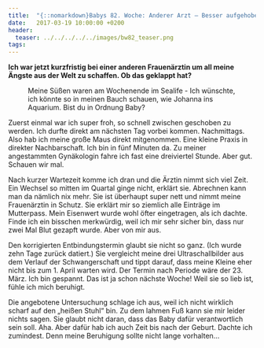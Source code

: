 ```yaml
---
title:  "{::nomarkdown}Babys 82. Woche: Anderer Arzt – Besser aufgehoben?{:/}"
date:   2017-03-19 10:00:00 +0200
header:
  teaser: ../../../../../images/bw82_teaser.png
tags:
---
```

**Ich war jetzt kurzfristig bei einer anderen Frauenärztin um all meine Ängste aus der Welt zu schaffen. Ob das geklappt hat?**

<figure>
  <img src="../../../../../images/bw82.jpg" alt="">
  <figcaption>Meine Süßen waren am Wochenende im Sealife - Ich wünschte, ich könnte so in meinen Bauch schauen, wie Johanna ins Aquarium. Bist du in Ordnung Baby?</figcaption>
</figure>

Zuerst einmal war ich super froh, so schnell zwischen geschoben zu werden. Ich durfte direkt am nächsten Tag vorbei kommen. Nachmittags. Also hab ich meine große Maus direkt mitgenommen. Eine kleine Praxis in direkter Nachbarschaft. Ich bin in fünf Minuten da. Zu meiner angestammten Gynäkologin fahre ich fast eine dreiviertel Stunde. Aber gut. Schauen wir mal.

Nach kurzer Wartezeit komme ich dran und die Ärztin nimmt sich viel Zeit. Ein Wechsel so mitten im Quartal ginge nicht, erklärt sie. Abrechnen kann man da nämlich nix mehr. Sie ist überhaupt super nett und nimmt meine Frauenärztin in Schutz. Sie erklärt mir so ziemlich alle Einträge im Mutterpass. Mein Eisenwert wurde wohl öfter eingetragen, als ich dachte. Finde ich ein bisschen merkwürdig, weil ich mir sehr sicher bin, dass nur zwei Mal Blut gezapft wurde. Aber von mir aus.

Den korrigierten Entbindungstermin glaubt sie nicht so ganz. (Ich wurde zehn Tage zurück datiert.) Sie vergleicht meine drei Ultraschallbilder aus dem Verlauf der Schwangerschaft und tippt darauf, dass meine Kleine eher nicht bis zum 1. April warten wird. Der Termin nach Periode wäre der 23. März. Ich bin gespannt. Das ist ja schon nächste Woche! Weil sie so lieb ist, fühle ich mich beruhigt.

Die angebotene Untersuchung schlage ich aus, weil ich nicht wirklich scharf auf den „heißen Stuhl“ bin. Zu dem lahmen Fuß kann sie mir leider nichts sagen. Sie glaubt nicht daran, dass das Baby dafür verantwortlich sein soll. Aha. Aber dafür hab ich auch Zeit bis nach der Geburt. Dachte ich zumindest. Denn meine Beruhigung sollte nicht lange vorhalten...